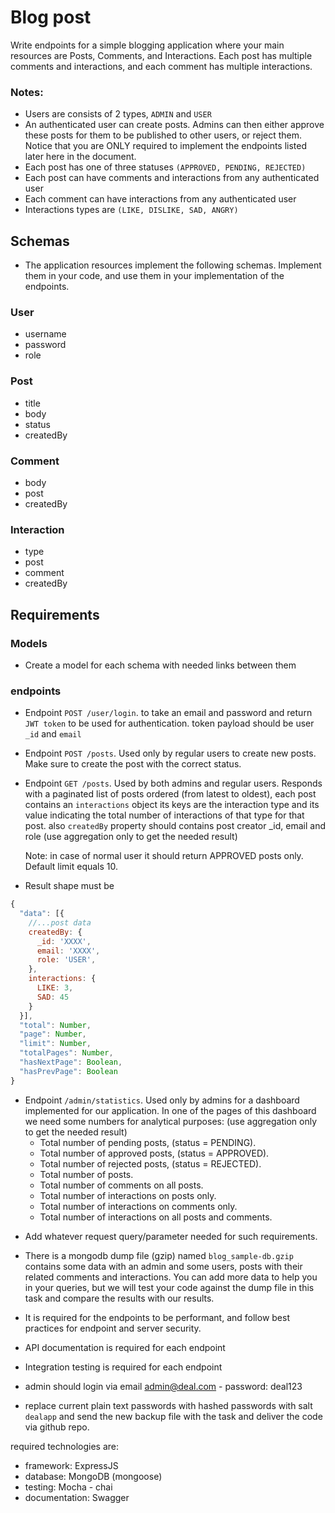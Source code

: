# Blog post

Write endpoints for a simple blogging application where your main resources are Posts, Comments, and Interactions. Each post has multiple comments and interactions, and each comment has multiple interactions.

### Notes:
* Users are consists of 2 types, `ADMIN` and `USER` 
* An authenticated user can create posts. Admins can then either approve these posts for them to be published to other users, or reject them. Notice that you are ONLY required to implement the endpoints listed later here in the document.
* Each post has one of three statuses `(APPROVED, PENDING, REJECTED)` 
* Each post can have comments and interactions from any authenticated user
* Each comment can have interactions from any authenticated user
* Interactions types are `(LIKE, DISLIKE, SAD, ANGRY)`

## Schemas

* The application resources implement the following schemas. Implement them in your code, and use them in your implementation of the endpoints.

### User
* username
* password 
* role

### Post
* title
* body
* status
* createdBy

### Comment
* body
* post
* createdBy

### Interaction
* type
* post
* comment
* createdBy


## ​Requirements

### Models
- Create a model for each schema with needed links between them

### endpoints

- Endpoint `POST /user/login`. to take an email and password and return `JWT token` to be used for authentication. token payload should be user `_id` and `email`

- Endpoint `POST /posts`. Used only by regular users to create new posts. Make sure to create the post with the correct status.

- Endpoint `GET /posts`. Used by both admins and regular users. Responds with a paginated list of posts ordered (from latest to oldest), each post contains an `interactions` object its keys are the interaction type and its value indicating the total number of interactions of that type for that post. also `createdBy` property should contains post creator _id, email and role (use aggregation only to get the needed result)

    Note: in case of normal user it should return APPROVED posts only. Default limit equals 10.

* Result shape must be 

```javascript
{
  "data": [{
    //...post data
    createdBy: {
      _id: 'XXXX',
      email: 'XXXX',
      role: 'USER',
    },
    interactions: {
      LIKE: 3,
      SAD: 45
    }
  }],
  "total": Number,
  "page": Number,
  "limit": Number,
  "totalPages": Number,
  "hasNextPage": Boolean,
  "hasPrevPage": Boolean
}
```

- Endpoint `/admin/statistics`. Used only by admins for a dashboard implemented for our application. In one of the pages of this dashboard we need some numbers for analytical purposes: (use aggregation only to get the needed result)
  *  Total number of pending posts, (status = PENDING).
  *  Total number of approved posts, (status = APPROVED).
  *  Total number of rejected posts, (status = REJECTED).
  *  Total number of posts.
  *  Total number of comments on all posts.
  *  Total number of interactions on posts only.
  *  Total number of interactions on comments only.
  *  Total number of interactions on all posts and comments.

* Add whatever request query/parameter needed for such requirements.

* There is a mongodb dump file (gzip) named `blog_sample-db.gzip` contains some data with an admin and some users, posts with their related comments and interactions. You can add more data to help you in your queries, but we will test your code against the dump file in this task and compare the results with our results.

* ​It is required for the endpoints to be performant, and follow best practices for endpoint and server security.

* API documentation is required for each endpoint

* Integration testing is required for each endpoint

* admin should login via email admin@deal.com - password: deal123

* replace current plain text passwords with hashed passwords with salt `dealapp` and send the new backup file with the task and deliver the code via github repo.

required technologies are:
* framework: ExpressJS
* database: MongoDB (mongoose)
* testing: Mocha - chai
* documentation: Swagger


